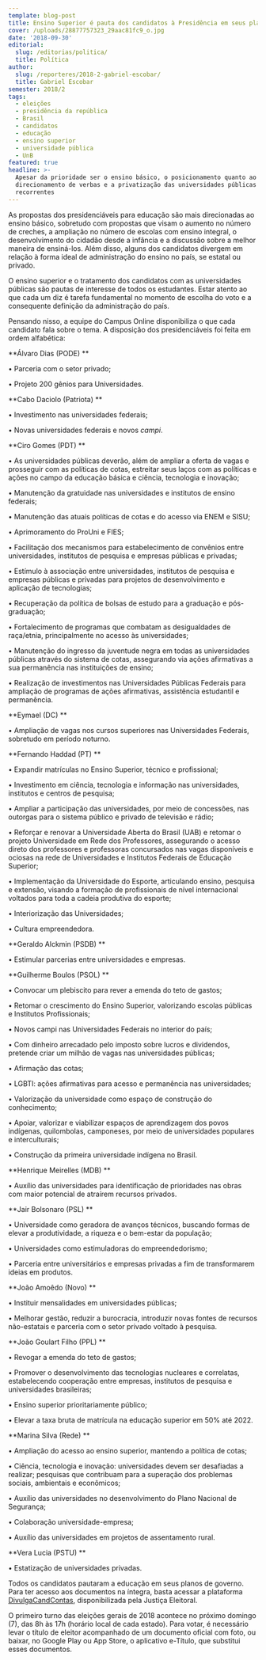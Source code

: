 ```yaml
---
template: blog-post
title: Ensino Superior é pauta dos candidatos à Presidência em seus planos de governo
cover: /uploads/28877757323_29aac81fc9_o.jpg
date: '2018-09-30'
editorial:
  slug: /editorias/politica/
  title: Política
author:
  slug: /reporteres/2018-2-gabriel-escobar/
  title: Gabriel Escobar
semester: 2018/2
tags:
  - eleições
  - presidência da república
  - Brasil
  - candidatos
  - educação
  - ensino superior
  - universidade pública
  - UnB
featured: true
headline: >-
  Apesar da prioridade ser o ensino básico, o posicionamento quanto ao
  direcionamento de verbas e a privatização das universidades públicas são temas
  recorrentes
---
```

As propostas dos presidenciáveis para educação são mais direcionadas ao ensino básico, sobretudo com propostas que visam o aumento no número de creches, a ampliação no número de escolas com ensino integral, o desenvolvimento do cidadão desde a infância e a discussão sobre a melhor maneira de ensiná-los. Além disso, alguns dos candidatos divergem em relação à forma ideal de administração do ensino no país, se estatal ou privado.

O ensino superior e o tratamento dos candidatos com as universidades públicas são pautas de interesse de todos os estudantes. Estar atento ao que cada um diz é tarefa fundamental no momento de escolha do voto e a consequente definição da administração do país.

Pensando nisso, a equipe do Campus Online disponibiliza o que cada candidato fala sobre o tema. A disposição dos presidenciáveis foi feita em ordem alfabética:

**Álvaro Dias (PODE)
**

•	Parceria com o setor privado;

•	Projeto 200 gênios para Universidades.

**Cabo Daciolo (Patriota)
**

•	Investimento nas universidades federais;

•	Novas universidades federais e novos _campi_.

**Ciro Gomes (PDT)
**

•	As universidades públicas deverão, além de ampliar a oferta de vagas e prosseguir com as políticas de cotas, estreitar seus laços com as políticas e ações no campo da educação básica e ciência, tecnologia e inovação;

•	Manutenção da gratuidade nas universidades e institutos de ensino federais;

•	Manutenção das atuais políticas de cotas e do acesso via ENEM e SISU;

•	Aprimoramento do ProUni e FIES;

•	Facilitação dos mecanismos para estabelecimento de convênios entre universidades, institutos de pesquisa e empresas públicas e privadas;

•	Estímulo à associação entre universidades, institutos de pesquisa e empresas públicas e privadas para projetos de desenvolvimento e aplicação de tecnologias;

•	Recuperação da política de bolsas de estudo para a graduação e pós-graduação;

•	Fortalecimento de programas que combatam as desigualdades de raça/etnia, principalmente no acesso às universidades;

•	Manutenção do ingresso da juventude negra em todas as universidades públicas através do sistema de cotas, assegurando via ações afirmativas a sua permanência nas instituições de ensino;

•	Realização de investimentos nas Universidades Públicas Federais para ampliação de programas de ações afirmativas, assistência estudantil e permanência.

**Eymael (DC)
**

•	Ampliação de vagas nos cursos superiores nas Universidades Federais, sobretudo em período noturno.

**Fernando Haddad (PT)
**

•	Expandir matrículas no Ensino Superior, técnico e profissional;

•	Investimento em ciência, tecnologia e informação nas universidades, institutos e centros de pesquisa;

•	Ampliar a participação das universidades, por meio de concessões, nas outorgas para o sistema público e privado de televisão e rádio;

•	Reforçar e renovar a Universidade Aberta do Brasil (UAB) e retomar o projeto Universidade em Rede dos Professores, assegurando o acesso direto dos professores e professoras concursados nas vagas disponíveis e ociosas na rede de Universidades e Institutos Federais de Educação Superior;

•	Implementação da Universidade do Esporte, articulando ensino, pesquisa e extensão, visando a formação de profissionais de nível internacional voltados para toda a cadeia produtiva do esporte;

•	Interiorização das Universidades;

•	Cultura empreendedora.

**Geraldo Alckmin (PSDB)
**

•	Estimular parcerias entre universidades e empresas.

**Guilherme Boulos (PSOL)
**

•	Convocar um plebiscito para rever a emenda do teto de gastos;

•	Retomar o crescimento do Ensino Superior, valorizando escolas públicas e Institutos Profissionais;

•	Novos campi nas Universidades Federais no interior do país;

•	Com dinheiro arrecadado pelo imposto sobre lucros e dividendos, pretende criar um milhão de vagas nas universidades públicas;

•	Afirmação das cotas;

•	LGBTI: ações afirmativas para acesso e permanência nas universidades;

•	Valorização da universidade como espaço de construção do conhecimento;

•	Apoiar, valorizar e viabilizar espaços de aprendizagem dos povos indígenas, quilombolas, camponeses, por meio de universidades populares e interculturais;

•	Construção da primeira universidade indígena no Brasil.

**Henrique Meirelles (MDB)
**

•	Auxílio das universidades para identificação de prioridades nas obras com maior potencial de atraírem recursos privados.

**Jair Bolsonaro (PSL) 
**

•	Universidade como geradora de avanços técnicos, buscando formas de elevar a produtividade, a riqueza e o bem-estar da população;

•	Universidades como estimuladoras do empreendedorismo;

•	Parceria entre universitários e empresas privadas a fim de transformarem ideias em produtos.



**João Amoêdo (Novo)
**

•	Instituir mensalidades em universidades públicas;

•	Melhorar gestão, reduzir a burocracia, introduzir novas fontes de recursos não-estatais e parceria com o setor privado voltado à pesquisa.

**João Goulart Filho (PPL)
**

•	Revogar a emenda do teto de gastos;

•	Promover o desenvolvimento das tecnologias nucleares e correlatas, estabelecendo cooperação entre empresas, institutos de pesquisa e universidades brasileiras;

•	Ensino superior prioritariamente público;

•	Elevar a taxa bruta de matrícula na educação superior em 50% até 2022.

**Marina Silva (Rede)
**

•	Ampliação do acesso ao ensino superior, mantendo a política de cotas;

•	Ciência, tecnologia e inovação: universidades devem ser desafiadas a realizar; pesquisas que contribuam para a superação dos problemas sociais, ambientais e econômicos;

•	Auxílio das universidades no desenvolvimento do Plano Nacional de Segurança;

•	Colaboração universidade-empresa;

•	Auxílio das universidades em projetos de assentamento rural.

**Vera Lucia (PSTU)
**

•	Estatização de universidades privadas.

Todos os candidatos pautaram a educação em seus planos de governo. Para ter acesso aos documentos na íntegra, basta acessar a plataforma [DivulgaCandContas](http://divulgacandcontas.tse.jus.br/divulga/), disponibilizada pela Justiça Eleitoral.

O primeiro turno das eleições gerais de 2018 acontece no próximo domingo (7), das 8h às 17h (horário local de cada estado). Para votar, é necessário levar o título de eleitor acompanhado de um documento oficial com foto, ou baixar, no Google Play ou App Store, o aplicativo e-Título, que substitui esses documentos.
